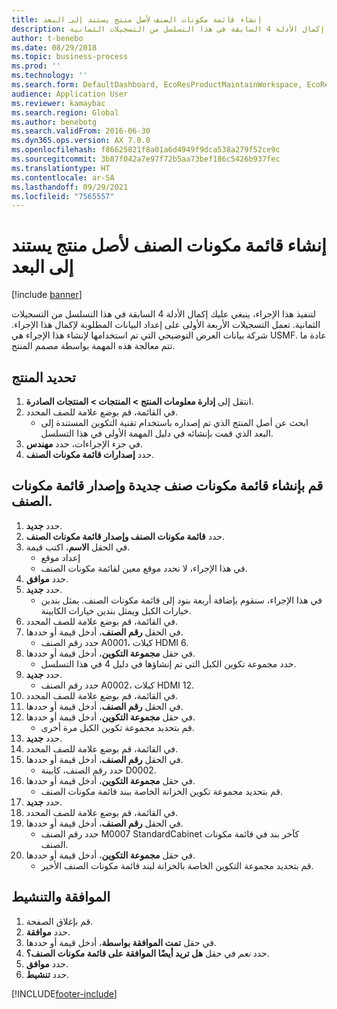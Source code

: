 ```yaml
---
title: إنشاء قائمة مكونات الصنف لأصل منتج يستند إلى البعد
description: لتنفيذ هذا الإجراء، ينبغي عليك إكمال الأدلة 4 السابقة في هذا التسلسل من التسجيلات الثمانية.
author: t-benebo
ms.date: 08/29/2018
ms.topic: business-process
ms.prod: ''
ms.technology: ''
ms.search.form: DefaultDashboard, EcoResProductMaintainWorkspace, EcoResProductOpenCasesFormPart, EcoResProductDetailsExtended, BOMConsistOf, BOMTable, InventItemIdLookupSimple, HcmWorkerLookUp
audience: Application User
ms.reviewer: kamaybac
ms.search.region: Global
ms.author: benebotg
ms.search.validFrom: 2016-06-30
ms.dyn365.ops.version: AX 7.0.0
ms.openlocfilehash: f86625821f8a01a6d4949f9dca538a279f52ce9c
ms.sourcegitcommit: 3b87f042a7e97f72b5aa73bef186c5426b937fec
ms.translationtype: HT
ms.contentlocale: ar-SA
ms.lasthandoff: 09/29/2021
ms.locfileid: "7565557"
---
```

# <a name="create-a-bill-of-materials-for-a-dimension-based-product-master"></a>إنشاء قائمة مكونات الصنف لأصل منتج يستند إلى البعد

[!include [banner](../../includes/banner.md)]

لتنفيذ هذا الإجراء، ينبغي عليك إكمال الأدلة 4 السابقة في هذا التسلسل من التسجيلات الثمانية. تعمل التسجيلات الأربعة الأولى على إعداد البيانات المطلوبة لإكمال هذا الإجراء. شركة بيانات العرض التوضيحي التي تم استخدامها لإنشاء هذا الإجراء هي USMF. عادة ما تتم معالجة هذه المهمة بواسطة مصمم المنتج.

## <a name="select-the-product"></a>تحديد المنتج

1. انتقل إلى **إدارة معلومات المنتج‬ \> المنتجات \> المنتجات الصادرة**.
1. في القائمة، قم بوضع علامة للصف المحدد.
    * ابحث عن أصل المنتج الذي تم إصداره باستخدام تقنية التكوين المستندة إلى البعد الذي قمت بإنشائه في دليل المهمة الأولى في هذا التسلسل.  
1. في جزء الإجراءات، حدد **مهندس**.
1. حدد **إصدارات قائمة مكونات الصنف**.

## <a name="create-new-bom-and-bom-version"></a>قم بإنشاء قائمة مكونات صنف جديدة وإصدار قائمة مكونات الصنف.

1. حدد **جديد**.
1. حدد **قائمة مكونات الصنف وإصدار قائمة مكونات الصنف**.
1. في الحقل **الاسم**، اكتب قيمة.
    * إعداد موقع  
    * في هذا الإجراء، لا نحدد موقع معين لقائمة مكونات الصنف.  
1. حدد **موافق**.
1. حدد **جديد**.
    * في هذا الإجراء، سنقوم بإضافة أربعة بنود إلى قائمة مكونات الصنف. يمثل بندين خيارات الكبل ويمثل بندين خيارات الكابينة.  
1. في القائمة، قم بوضع علامة للصف المحدد.
1. في الحقل **رقم الصنف**، أدخل قيمة أو حددها.
    * حدد رقم الصنف A0001، كبلات HDMI 6.  
1. في حقل **مجموعة التكوين**، أدخل قيمة أو حددها.
    * حدد مجموعة تكوين الكبل التي تم إنشاؤها في دليل 4 في هذا التسلسل.  
1. حدد **جديد**.
    * حدد رقم الصنف A0002، كبلات HDMI 12.  
1. في القائمة، قم بوضع علامة للصف المحدد.
1. في الحقل **رقم الصنف**، أدخل قيمة أو حددها.
1. في حقل **مجموعة التكوين**، أدخل قيمة أو حددها.
    * قم بتحديد مجموعة تكوين الكبل مرة أخرى.  
1. حدد **جديد**.
1. في القائمة، قم بوضع علامة للصف المحدد.
1. في الحقل **رقم الصنف**، أدخل قيمة أو حددها.
    * حدد رقم الصنف، كابينة D0002.  
1. في حقل **مجموعة التكوين**، أدخل قيمة أو حددها.
    * قم بتحديد مجموعة تكوين الخزانة الخاصة ببند قائمة مكونات الصنف.  
1. حدد **جديد**.
1. في القائمة، قم بوضع علامة للصف المحدد.
1. في الحقل **رقم الصنف**، أدخل قيمة أو حددها.
    * حدد رقم الصنف M0007 StandardCabinet كآخر بند في قائمة مكونات الصنف.  
1. في حقل **مجموعة التكوين**، أدخل قيمة أو حددها.
    * قم بتحديد مجموعة التكوين الخاصة بالخزانة لبند قائمة مكونات الصنف الأخير.  

## <a name="approve-and-activate"></a>الموافقة والتنشيط

1. قم بإغلاق الصفحة.
1. حدد **موافقة**.
1. في حقل **تمت الموافقة بواسطة**، أدخل قيمة أو حددها.
1. حدد *نعم* في حقل **هل تريد أيضًا الموافقة على قائمة مكونات الصنف؟**.
1. حدد **موافق**.
1. حدد **تنشيط**.



[!INCLUDE[footer-include](../../../includes/footer-banner.md)]